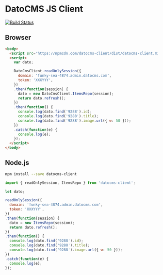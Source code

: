 # DatoCMS JS Client

[![Build Status](https://travis-ci.org/datocms/js-datocms-client.svg?branch=master)](https://travis-ci.org/datocms/js-datocms-client)

## Browser

```html
<body>
  <script src="https://npmcdn.com/datocms-client/dist/datocms-client.min.js"></script>
  <script>
    var dato;

    DatoCmsClient.readOnlySession({
      domain: 'funky-sea-4874.admin.datocms.com',
      token: 'XXXYYY',
    })
    .then(function(session) {
      dato = new DatoCmsClient.ItemsRepo(session);
      return dato.refresh();
    })
    .then(function() {
      console.log(dato.find('9288').id);
      console.log(dato.find('9288').title);
      console.log(dato.find('9288').image.url({ w: 50 }));
    })
    .catch(function(e) {
      console.log(e);
    });
  </script>
</body>
```

## Node.js

```bash
npm install --save datocms-client
```

```js
import { readOnlySession, ItemsRepo } from 'datocms-client';

let dato;

readOnlySession({
  domain: 'funky-sea-4874.admin.datocms.com',
  token: 'XXXYYY',
})
.then(function(session) {
  dato = new ItemsRepo(session);
  return dato.refresh();
})
.then(function() {
  console.log(dato.find('9288').id);
  console.log(dato.find('9288').title);
  console.log(dato.find('9288').image.url({ w: 50 }));
})
.catch(function(e) {
  console.log(e);
});
```
